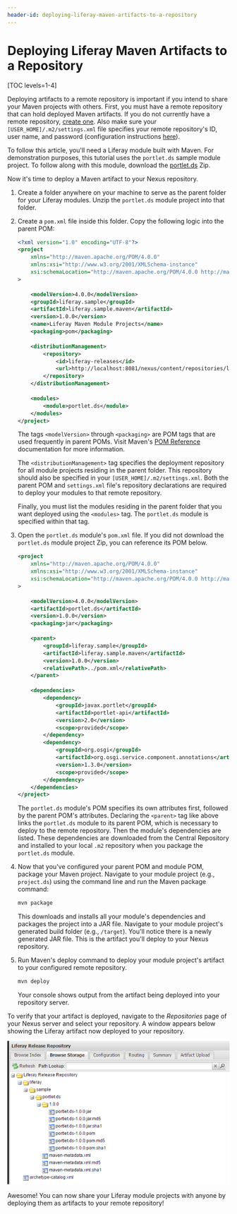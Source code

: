 ```yaml
---
header-id: deploying-liferay-maven-artifacts-to-a-repository
---
```


# Deploying Liferay Maven Artifacts to a Repository [](id=deploying-liferay-maven-artifacts-to-a-repository)

[TOC levels=1-4]

Deploying artifacts to a remote repository is important if you intend to share
your Maven projects with others. First, you must have a remote repository that
can hold deployed Maven artifacts. If you do not currently have a remote
repository,
[create one](/developer/reference/-/knowledge_base/7-2/creating-a-maven-repository).
Also make sure your `[USER_HOME]/.m2/settings.xml` file specifies your remote
repository's ID, user name, and password (configuration instructions
[here](/developer/reference/-/knowledge_base/7-2/configuring-local-maven-settings-to-access-repositories)).

To follow this article, you'll need a Liferay module built with Maven. For
demonstration purposes, this tutorial uses the `portlet.ds` sample module
project. To follow along with this module, download the
[portlet.ds](https://dev.liferay.com/documents/10184/656312/portlet.ds.zip)
Zip. 

<!-- TODO: Upload Zip file to new site when available. -Cody -->

Now it's time to deploy a Maven artifact to your Nexus repository.

1.  Create a folder anywhere on your machine to serve as the parent folder
    for your Liferay modules. Unzip the `portlet.ds` module project into that
    folder.

2.  Create a `pom.xml` file inside this folder. Copy the following logic into
    the parent POM:

    ```xml
    <?xml version="1.0" encoding="UTF-8"?>
    <project
        xmlns="http://maven.apache.org/POM/4.0.0"
        xmlns:xsi="http://www.w3.org/2001/XMLSchema-instance"
        xsi:schemaLocation="http://maven.apache.org/POM/4.0.0 http://maven.apache.org/xsd/maven-4.0.0.xsd"
    >

        <modelVersion>4.0.0</modelVersion>
        <groupId>liferay.sample</groupId>
        <artifactId>liferay.sample.maven</artifactId>
        <version>1.0.0</version>
        <name>Liferay Maven Module Projects</name>
        <packaging>pom</packaging>

        <distributionManagement>
            <repository>
                <id>liferay-releases</id>
                <url>http://localhost:8081/nexus/content/repositories/liferay-releases</url>
            </repository>
        </distributionManagement>

        <modules>
            <module>portlet.ds</module>
        </modules>
    </project>
    ```

    The tags `<modelVersion>` through `<packaging>` are POM tags that are
    used frequently in parent POMs. Visit Maven's
    [POM Reference](https://maven.apache.org/pom.html) documentation for more
    information.

    The `<distributionManagement>` tag specifies the deployment repository for
    all module projects residing in the parent folder. This repository should
    also be specified in your `[USER_HOME]/.m2/settings.xml`. Both the parent
    POM and `settings.xml` file's repository declarations are required to deploy
    your modules to that remote repository.

    Finally, you must list the modules residing in the parent folder that you
    want deployed using the `<modules>` tag. The `portlet.ds` module is
    specified within that tag.

3.  Open the `portlet.ds` module's `pom.xml` file. If you did not download the
    `portlet.ds` module project Zip, you can reference its POM below. 

    ```xml
    <project
        xmlns="http://maven.apache.org/POM/4.0.0"
        xmlns:xsi="http://www.w3.org/2001/XMLSchema-instance"
        xsi:schemaLocation="http://maven.apache.org/POM/4.0.0 http://maven.apache.org/xsd/maven-4.0.0.xsd"
    >

        <modelVersion>4.0.0</modelVersion>
        <artifactId>portlet.ds</artifactId>
        <version>1.0.0</version>
        <packaging>jar</packaging>

        <parent>
            <groupId>liferay.sample</groupId>
            <artifactId>liferay.sample.maven</artifactId>
            <version>1.0.0</version>
            <relativePath>../pom.xml</relativePath>
        </parent>

        <dependencies>
            <dependency>
                <groupId>javax.portlet</groupId>
                <artifactId>portlet-api</artifactId>
                <version>2.0</version>
                <scope>provided</scope>
            </dependency>
            <dependency>
                <groupId>org.osgi</groupId>
                <artifactId>org.osgi.service.component.annotations</artifactId>
                <version>1.3.0</version>
                <scope>provided</scope>
            </dependency>
        </dependencies>
    </project>
    ```

    The `portlet.ds` module's POM specifies its own attributes first, followed
    by the parent POM's attributes. Declaring the `<parent>` tag like above
    links the `portlet.ds` module to its parent POM, which is necessary to
    deploy to the remote repository. Then the module's dependencies are listed.
    These dependencies are downloaded from the Central Repository and
    installed to your local `.m2` repository when you package the `portlet.ds`
    module.

4.  Now that you've configured your parent POM and module POM, package your
    Maven project. Navigate to your module project (e.g., `project.ds`) using
    the command line and run the Maven package command:

    ```bash
    mvn package
    ```

    This downloads and installs all your module's dependencies and packages the
    project into a JAR file. Navigate to your module project's generated build
    folder (e.g., `/target`). You'll notice there is a newly generated JAR file.
    This is the artifact you'll deploy to your Nexus repository.

5.  Run Maven's deploy command to deploy your module project's artifact to your
    configured remote repository.

    ```bash
    mvn deploy
    ```

    Your console shows output from the artifact being deployed into your
    repository server.

To verify that your artifact is deployed, navigate to the *Repositories* page of
your Nexus server and select your repository. A window appears below showing
the Liferay artifact now deployed to your repository.

![Figure 1: Your repository server now provides access to your Liferay Maven artifacts.](../../../images/maven-verify-deployment.png)

Awesome! You can now share your Liferay module projects with anyone by deploying
them as artifacts to your remote repository!
